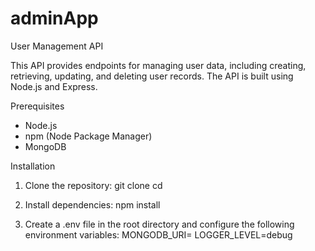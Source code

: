 # adminApp
User Management API

This API provides endpoints for managing user data, including creating, retrieving, updating, and deleting user records. The API is built using Node.js and Express.

Prerequisites

- Node.js
- npm (Node Package Manager)
- MongoDB

Installation

1. Clone the repository:
   git clone <repository-url>
   cd <repository-directory>

2. Install dependencies:
   npm install

3. Create a .env file in the root directory and configure the following environment variables:
   MONGODB_URI=<your MongoDB connection string>
   LOGGER_LEVEL=debug
